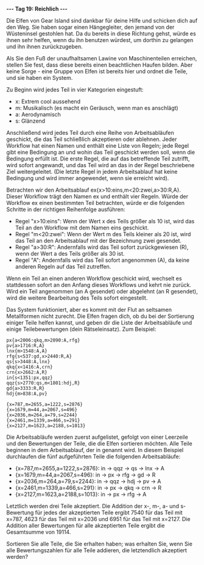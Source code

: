 **--- Tag 19: Reichlich ---**

Die Elfen von Gear Island sind dankbar für deine Hilfe und schicken dich auf den Weg. Sie haben sogar einen Hängegleiter, den jemand von der Wüsteninsel
gestohlen hat. Da du bereits in diese Richtung gehst, würde es ihnen sehr helfen, wenn du ihn benutzen würdest, um dorthin zu gelangen und ihn ihnen
zurückzugeben.

Als Sie den Fuß der unaufhaltsamen Lawine von Maschinenteilen erreichen, stellen Sie fest, dass diese bereits einen beachtlichen Haufen bilden. Aber keine
Sorge - eine Gruppe von Elfen ist bereits hier und ordnet die Teile, und sie haben ein System.

Zu Beginn wird jedes Teil in vier Kategorien eingestuft:

- x: Extrem cool aussehend
- m: Musikalisch (es macht ein Geräusch, wenn man es anschlägt)
- a: Aerodynamisch
- s: Glänzend

Anschließend wird jedes Teil durch eine Reihe von Arbeitsabläufen geschickt, die das Teil schließlich akzeptieren oder ablehnen. Jeder Workflow hat einen Namen
und enthält eine Liste von Regeln; jede Regel gibt eine Bedingung an und wohin das Teil geschickt werden soll, wenn die Bedingung erfüllt ist. Die erste Regel,
die auf das betreffende Teil zutrifft, wird sofort angewandt, und das Teil wird an das in der Regel beschriebene Ziel weitergeleitet. (Die letzte Regel in jedem
Arbeitsablauf hat keine Bedingung und wird immer angewendet, wenn sie erreicht wird).

Betrachten wir den Arbeitsablauf ex{x>10:eins,m<20:zwei,a>30:R,A}. Dieser Workflow trägt den Namen ex und enthält vier Regeln. Würde der Workflow ex einen
bestimmten Teil betrachten, würde er die folgenden Schritte in der richtigen Reihenfolge ausführen:

- Regel "x>10:eins": Wenn der Wert x des Teils größer als 10 ist, wird das Teil an den Workflow mit dem Namen eins geschickt.
- Regel "m<20:zwei": Wenn der Wert m des Teils kleiner als 20 ist, wird das Teil an den Arbeitsablauf mit der Bezeichnung zwei gesendet.
- Regel "a>30:R": Andernfalls wird das Teil sofort zurückgewiesen (R), wenn der Wert a des Teils größer als 30 ist.
- Regel "A": Andernfalls wird das Teil sofort angenommen (A), da keine anderen Regeln auf das Teil zutreffen.

Wenn ein Teil an einen anderen Workflow geschickt wird, wechselt es stattdessen sofort an den Anfang dieses Workflows und kehrt nie zurück. Wird ein Teil
angenommen (an A gesendet) oder abgelehnt (an R gesendet), wird die weitere Bearbeitung des Teils sofort eingestellt.

Das System funktioniert, aber es kommt mit der Flut an seltsamen Metallformen nicht zurecht. Die Elfen fragen dich, ob du bei der Sortierung einiger Teile
helfen kannst, und geben dir die Liste der Arbeitsabläufe und einige Teilebewertungen (dein Rätseleinsatz). Zum Beispiel:

```
px{a<2006:qkq,m>2090:A,rfg}
pv{a>1716:R,A}
lnx{m>1548:A,A}
rfg{s<537:gd,x>2440:R,A}
qs{s>3448:A,lnx}
qkq{x<1416:A,crn}
crn{x>2662:A,R}
in{s<1351:px,qqz}
qqz{s>2770:qs,m<1801:hdj,R}
gd{a>3333:R,R}
hdj{m>838:A,pv}

{x=787,m=2655,a=1222,s=2876}
{x=1679,m=44,a=2067,s=496}
{x=2036,m=264,a=79,s=2244}
{x=2461,m=1339,a=466,s=291}
{x=2127,m=1623,a=2188,s=1013}
```

Die Arbeitsabläufe werden zuerst aufgelistet, gefolgt von einer Leerzeile und den Bewertungen der Teile, die die Elfen sortieren möchten. Alle Teile beginnen in
dem Arbeitsablauf, der in genannt wird. In diesem Beispiel durchlaufen die fünf aufgeführten Teile die folgenden Arbeitsabläufe:

- {x=787,m=2655,a=1222,s=2876}: in -> qqz -> qs -> lnx -> A
- {x=1679,m=44,a=2067,s=496}: in -> px -> rfg -> gd -> R
- {x=2036,m=264,a=79,s=2244}: in -> qqz -> hdj -> pv -> A
- {x=2461,m=1339,a=466,s=291}: in -> px -> qkq -> crn -> R
- {x=2127,m=1623,a=2188,s=1013}: in -> px -> rfg -> A

Letztlich werden drei Teile akzeptiert. Die Addition der x-, m-, a- und s-Bewertung für jedes der akzeptierten Teile ergibt 7540 für das Teil mit x=787, 4623
für das Teil mit x=2036 und 6951 für das Teil mit x=2127. Die Addition aller Bewertungen für alle akzeptierten Teile ergibt die Gesamtsumme von 19114.

Sortieren Sie alle Teile, die Sie erhalten haben; was erhalten Sie, wenn Sie alle Bewertungszahlen für alle Teile addieren, die letztendlich akzeptiert werden?